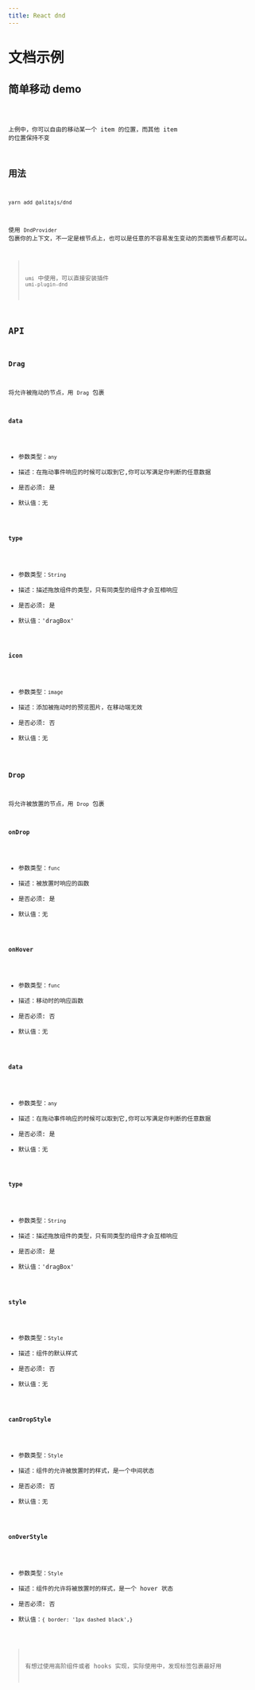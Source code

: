 ```yaml
---
title: React dnd
---
```


# 文档示例

## 简单移动 demo

<code src="./demos.tsx" />

上例中，你可以自由的移动某一个 item 的位置，而其他 item 的位置保持不变

## 用法

```bash
yarn add @alitajs/dnd
```

使用 `DndProvider` 包裹你的上下文，不一定是根节点上，也可以是任意的不容易发生变动的页面根节点都可以。

> `umi` 中使用，可以直接安装插件 `umi-plugin-dnd`

## API

### Drag

将允许被拖动的节点，用 `Drag` 包裹

#### data

- 参数类型：`any`
- 描述：在拖动事件响应的时候可以取到它,你可以写满足你判断的任意数据
- 是否必须: 是
- 默认值：无

#### type

- 参数类型：`String`
- 描述：描述拖放组件的类型，只有同类型的组件才会互相响应
- 是否必须: 是
- 默认值：'dragBox'

#### icon

- 参数类型：`image`
- 描述：添加被拖动时的预览图片，在移动端无效
- 是否必须: 否
- 默认值：无

### Drop

将允许被放置的节点，用 `Drop` 包裹

#### onDrop

- 参数类型：`func`
- 描述：被放置时响应的函数
- 是否必须: 是
- 默认值：无

#### onHover

- 参数类型：`func`
- 描述：移动时的响应函数
- 是否必须: 否
- 默认值：无

#### data

- 参数类型：`any`
- 描述：在拖动事件响应的时候可以取到它,你可以写满足你判断的任意数据
- 是否必须: 是
- 默认值：无

#### type

- 参数类型：`String`
- 描述：描述拖放组件的类型，只有同类型的组件才会互相响应
- 是否必须: 是
- 默认值：'dragBox'

#### style

- 参数类型：`Style`
- 描述：组件的默认样式
- 是否必须: 否
- 默认值：无

#### canDropStyle

- 参数类型：`Style`
- 描述：组件的允许被放置时的样式，是一个中间状态
- 是否必须: 否
- 默认值：无

#### onOverStyle

- 参数类型：`Style`
- 描述：组件的允许将被放置时的样式，是一个 hover 状态
- 是否必须: 否
- 默认值：`{ border: '1px dashed black',}`

> 有想过使用高阶组件或者 hooks 实现，实际使用中，发现标签包裹最好用
